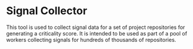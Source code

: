 # Signal Collector

This tool is used to collect signal data for a set of project repositories for
generating a criticality score. It is intended to be used as part of a pool of
workers collecting signals for hundreds of thousands of repositories.
